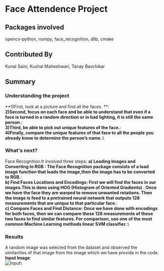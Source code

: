 # Face Attendence Project

## Packages involved
opencv-python, numpy, face_recognition, dlib, cmake

## Contributed By
Kunal Saini, Kushal Maheshwari, Tanay Bavchikar

## Summary
### Understanding the project
**1)First, look at a picture and find all the faces. **:\
**2)Second, focus on each face and be able to understand that even if a face is turned in a random direction or in bad lighting, it is still the same person.**:\
**3)Third, be able to pick out unique features of the face.**:\
**4)Finally, compare the unique features of that face to all the people you already know to determine the person’s name.**:\

### What's next?
Face Recognition:It involved three steps:
**a) Loading Images and Converting to RGB : The Face Recognition package consists of a load image function that loads the image,then the image has to be converted to RGB.**:\
**b) Find Faces Locations and Encodings:  First we will find the faces in our images.This is done using HOG (Histogram of Oriented Gradients) . Once we have the face they are warped to remove unwanted rotations. Then the image is feed to a pretrained neural network that outputs 128 measurements that are unique to that particular face.**:\
**c) Compare Faces and Find Distance: Once we have done with  encodings for both faces, then we can compare these 128 measurements of these two faces to find similar features. For comparison, use one of the most common Machine Learning methods linear SVM classifier.**:\

### Results
A random image was selected from the dataset and observed the similarities of that image from the image which we have provide in the code.\
**Input Image**:\
![Input](Elon-Musk.jpg)\



